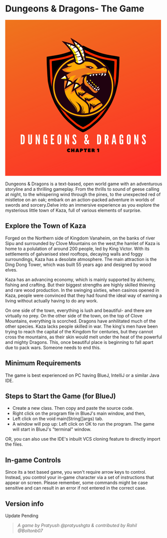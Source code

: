# Dungeons & Dragons- The Game
![Dungeons & Dragons:Chapter 1](https://github.com/pratyushgta/DnD-The-Game/blob/master/D%26D%20Logo.png)


Dungeons & Dragons is a text-based, open world game with an adventurous storyline and a thrilling gameplay.
From the thrills to sound of geese calling at night, to the whispering wind through the pines, to the unexpected red of mistletoe on an oak; embark on an action-packed adventure in worlds of swords and sorcery.Delve into an immersive experience as you explore the mysterious little town of Kaza, full of various elements of surprise.

## Explore the Town of Kaza
Forged on the Northern side of Kingdom Vanaheim, on the banks of river Sipu and surrounded by Clove Mountains on the west,the hamlet of Kaza is home to a polulation of around 200 people, led by King Victor. With its settlements of galvanised steel rooftops, decaying walls and foggy surroundings, Kaza has a desolate atmosphere. The main attraction is the Ding Dong Tower, which was built 55 years ago and designed by wood elves. 

Kaza has an advancing economy, which is mainly supported by alchemy, fishing and crafting. But their biggest strengths are highly skilled thieving and rare wood production. In the swinging sixties, when casinos opened in Kaza, people were convinced that
they had found the ideal way of earning a living without actually having to do any work. 
        
On one side of the town, everything is lush and beautiful- and there are virtually no prey. On the other side of the town, on the top of Clove Mountains, everything is scorched. Dragons have anhilitated much of the other species.
Kaza lacks people skilled in war. The king's men have been trying to reach the capital of the Kingdom for centuries, but they cannot cross the mountains, as their skin would melt under the heat of the powerful and mighty Dragons. This, once beautiful place is beginning to fall apart due to pack wars. Someone needs to end this.

## Minimum Requirements
The game is best experienced on PC having BlueJ, IntelliJ or a similar Java IDE.

## Steps to Start the Game (for BlueJ)
- Create a new class. Then copy and paste the source code.  
- Right click on the program file in BlueJ's main window, and then,
- Left click on the void main(String[]args) tab.
- A window will pop up: Left click on OK to run the program. The game will start in BlueJ's "terminal" window.

OR, you can also use the IDE's inbuilt VCS cloning feature to directly import the files. 

## In-game Controls
Since its a text based game, you won't require arrow keys to control. Instead, you control your in-game character via a set of instructions that  appear on screen. Please remember, some commands might be case sensitive and can result in an error if not entered in the correct case.    

## Version info
Update Pending



> *A game by Pratyush @pratyushgta & contributed by Rahil @Boltonb07*


